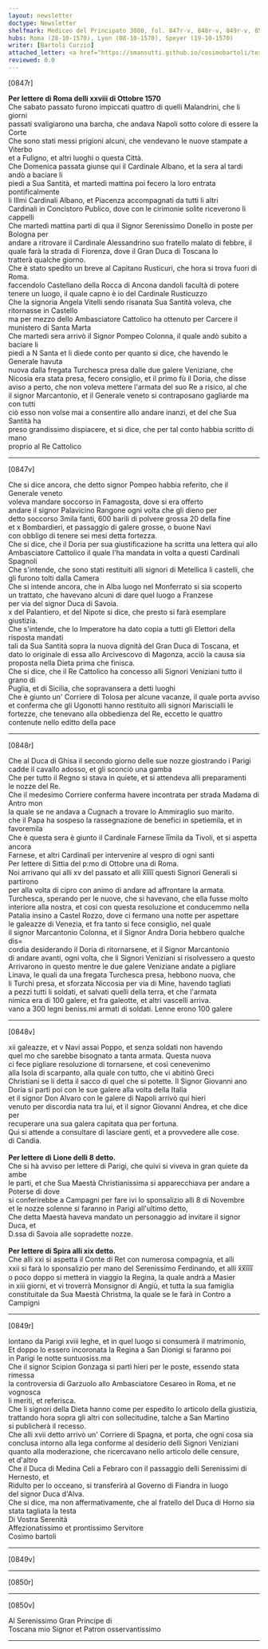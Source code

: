 ```yaml
---
layout: newsletter
doctype: Newsletter
shelfmark: Mediceo del Principato 3080, fol. 847r-v, 848r-v, 849r-v, 850r-v
hubs: Roma (28-10-1570), Lyon (08-10-1570), Speyer (19-10-1570)
writer: [Bartoli Curzio]
attached_letter: <a href="https://smansutti.github.io/cosimobartoli/texts/2979_198/">2979_198</a>
reviewed: 0.0
---
```


[0847r]  
  
  
<strong>Per lettere di Roma delli xxviii di Ottobre 1570</strong>  
Che sabato passato furono impiccati quattro di quelli Malandrini, che li giorni  
passati svaligiarono una barcha, che andava Napoli sotto colore di essere la Corte  
Che sono stati messi prigioni alcuni, che vendevano le nuove stampate a Viterbo  
et a Fuligno, et altri luoghi o questa Città.  
Che Domenica passata giunse qui il Cardinale Albano, et la sera al tardi andò a baciare li  
piedi a Sua Santità, et martedì mattina poi fecero la loro entrata pontificalmente  
li Illmi Cardinali Albano, et Piacenza accompagnati da tutti li altri  
Cardinali in Concistoro Publico, dove con le cirimonie solite riceverono li cappelli  
Che martedì mattina parti di qua il Signor Serenissimo Donello in poste per Bologna per  
andare a ritrovare il Cardinale Alessandrino suo fratello malato di febbre, il  
quale farà la strada di Fiorenza, dove il Gran Duca di Toscana lo  
tratterà qualche giorno.  
Che è stato spedito un breve al Capitano Rusticuri, che hora si trova fuori di Roma.  
faccendolo Castellano della Rocca di Ancona dandoli facultà di potere  
tenere un luogo, il quale capno è io del Cardinale Rusticuzzo  
Che la signoria Angela Vitelli sendo risanata Sua Santità voleva, che ritornasse in Castello  
ma per mezzo dello Ambasciatore Cattolico ha ottenuto per Carcere il munistero di Santa Marta  
Che martedi sera arrivò il Signor Pompeo Colonna, il quale andò subito a baciare li  
piedi a N Santa et li diede conto per quanto si dice, che havendo le Generale havuta  
nuova dalla fregata Turchesca presa dalle due galere Veniziane, che  
Nicosia era stata presa, fecero consiglio, et il primo fù il Doria, che disse  
aviso a perto, che non voleva mettere l'armata del suo Re a risico, al che  
il signor Marcantonio, et il Generale veneto si contraposano gagliarde ma con tutti  
ciò esso non volse mai a consentire allo andare inanzi, et del che Sua Santità ha  
preso grandissimo dispiacere, et si dice, che per tal conto habbia scritto di mano  
proprio al Re Cattolico  
  
---  

[0847v]  
  
  
Che si dice ancora, che detto signor Pompeo habbia referito, che il Generale veneto  
voleva mandare soccorso in Famagosta, dove si era offerto  
andare il signor Palavicino Rangone ogni volta che gli dieno per  
detto soccorso 3mila fanti, 600 barili di polvere grossa 20 della fine  
et x Bombardieri, et passaggio di galere grosse, o buone Navi  
con obbligo di tenere sei mesi detta fortezza.  
Che si dice, che il Doria per sua giustificazione ha scritta una lettera qui allo  
Ambasciatore Cattolico il quale l'ha mandata in volta a questi Cardinali Spagnoli  
Che s'intende, che sono stati restituiti alli signori di Metellica li castelli, che  
gli furono tolti dalla Camera  
Che si intende ancora, che in Alba luogo nel Monferrato si sia scoperto  
un trattato, che havevano alcuni di dare quel luogo a Franzese  
per via del signor Duca di Savoia.  
x del Palantiero, et del Nipote si dice, che presto si farà esemplare  
giustizia.  
Che s'intende, che lo Imperatore ha dato copia a tutti gli Elettori della risposta mandati  
tali da Sua Santità sopra la nuova dignità del Gran Duca di Toscana, et  
dato lo originale di essa allo Arcivescovo di Magonza, acciò la causa sia  
proposta nella Dieta prima che finisca.  
Che si dice, che il Re Cattolico ha concesso alli Signori Veniziani tutto il grano di  
Puglia, et di Sicilia, che sopravansera a detti luoghi  
Che è giunto un' Corriere di Tolosa per alcune vacanze, il quale porta avviso  
et conferma che gli Ugonotti hanno restituito alli signori Mariscialli le  
fortezze, che tenevano alla obbedienza del Re, eccetto le quattro  
contenute nello editto della pace  
  
---  

[0848r]  
  
  
Che al Duca di Ghisa il secondo giorno delle sue nozze giostrando i Parigi  
cadde il cavallo adosso, et gli sconciò una gamba  
Che per tutto il Regno si stava in quiete, et si attendeva alli preparamenti  
le nozze del Re.  
Che il medesimo Corriere conferma havere incontrata per strada Madama di Antro mon  
la quale se ne andava a Cugnach a trovare lo Ammiraglio suo marito.  
che il Papa ha sospeso la rassegnazione de benefici in spetiemila, et in favoremila  
Che è questa sera è giunto il Cardinale Farnese i̅i̅mila da Tivoli, et si aspetta ancora  
Farnese, et altri Cardinali per intervenire al vespro di ogni santi  
Per lettere di Sittia del p:mo di Ottobre una di Roma.  
Noi arrivano qui alli xv del passato et alli x̅i̅i̅i̅i̅ questi Signori Generali si partirono  
per alla volta di cipro con animo di andare ad affrontare la armata.  
Turchesca, sperando per le nuove, che si havevano, che ella fusse molto  
interiore alla nostra, et cosi con questa resoluzione et conducemmo nella  
Patalia insino a Castel Rozzo, dove ci fermano una notte per aspettare  
le galeazze di Venezia, et fra tanto si fece consiglio, nel quale  
il signor Marcantonio Colonna, et il Signor Andra Doria hebbero qualche dis=  
cordia desiderando il Doria di ritornarsene, et il Signor Marcantonio  
di andare avanti, ogni volta, che li Signori Veniziani si risolvessero a questo  
Arrivarono in questo mentre le due galere Veniziane andate a pigliare  
Linava, le quali da una fregata Turchesca presa, hebbono nuova, che  
li Turchi presa, et sforzata Niccosia per via di Mine, havendo tagliati  
a pezzi tutti li soldati, et salvati quelli della terra, et che l'armata  
nimica era di 100 galere, et fra galeotte, et altri vascelli arriva.  
vano a 300 legni beniss.mi armati di soldati. Lenne erono 100 galere  
  
---  

[0848v]  
  
  
xii galeazze, et v Navi assai Poppo, et senza soldati non havendo  
quel mo che sarebbe bisognato a tanta armata. Questa nuova  
ci fece pigliare resoluzione di tornarsene, et così cenevenimo  
alla Isola di scarpanto, alla quale con tutto, che vi abitinò Greci  
Christiani se li detta il sacco di quel che si potette. Il Signor Giovanni ano  
Doria si partì poi con le sue galere alla volta della Italia  
et il signor Don Alvaro con le galere di Napoli arrivò qui hieri  
venuto per discordia nata tra lui, et il signor Giovanni Andrea, et che dice per  
recuperare una sua galera capitata qua per fortuna.  
Qui si attende a consultare di lasciare genti, et a provvedere alle cose.  
di Candia.  
<br/><strong>Per lettere di Lione delli 8 detto.</strong>  
Che si hà avviso per lettere di Parigi, che quivi si viveva in gran quiete da ambe  
le parti, et che Sua Maestà Christianissima si apparecchiava per andare a Poterse di dove  
si conferirebbe a Campagni per fare ivi lo sponsalizio alli 8 di Novembre  
et le nozze solenne si faranno in Parigi all'ultimo detto,  
Che detta Maestà haveva mandato un personaggio ad invitare il signor Duca, et  
D.ssa di Savoia alle sopradette nozze.  
<br/><strong>Per lettere di Spira alli xix detto.</strong>  
Che alli xxi si aspetta il Conte di Ret con numerosa compagnia, et alli  
xxii si farà lo sponsalizio per mano del Serenissimo Ferdinando, et alli x̅x̅i̅i̅i̅i̅  
o poco doppo si metterà in viaggio la Regina, la quale andrà a Masier  
in xiii giorni, et vi troverrà Monsignor di Angiù, et tutta la sua famiglia  
constituitale da Sua Maestà Christma, la quale se le farà in Contro a Campigni  
  
---  

[0849r]  
  
  
lontano da Parigi xviii leghe, et in quel luogo si consumerà il matrimonio,  
Et doppo lo essero incoronata la Regina a San Dionigi si faranno poi  
in Parigi le notte suntuosiss.ma  
Che il signor Scipion Gonzaga si partì hieri per le poste, essendo stata rimessa  
la controversia di Garzuolo allo Ambasciatore Cesareo in Roma, et ne vognosca  
li meriti, et referisca.  
Che li signori della Dieta hanno come per espedito lo articolo della giustizia,  
trattando hora sopra gli altri con sollecitudine, talche a San Martino  
si publicherà il recesso.  
Che alli xvii detto arrivò un' Corriere di Spagna, et porta, che ogni cosa sia  
conclusa intorno alla lega conforme al desiderio delli Signori Veniziani  
quanto alla moderazione, che ricercavano nello articolo delle censure,  
et d'altro  
Che il Duca di Medina Celi a Febraro con il passaggio delli Serenissimi di Hernesto, et  
Ridulto per lo occeano, si transferirà al Governo di Fiandra in luogo  
del signor Duca d'Alva.  
Che si dice, ma non affermativamente, che al fratello del Duca di Horno sia  
stata tagliata la testa  
Di Vostra Serenità  
Affezionatissimo et prontissimo Servitore  
Cosimo bartoli  
  
---  

[0849v]  
  
  
  
---  

[0850r]  
  
  
  
---  

[0850v]  
  
  
Al Serenissimo Gran Principe di  
Toscana mio Signor et Patron osservantissimo  
  
---  

